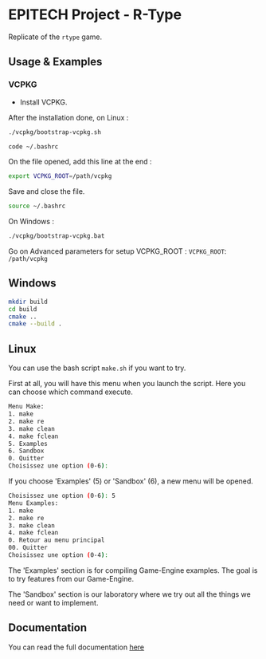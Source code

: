 # EPITECH Project - R-Type

Replicate of the `rtype` game.

## Usage & Examples

### VCPKG

- Install VCPKG.

After the installation done, on Linux :

```bash
./vcpkg/bootstrap-vcpkg.sh

code ~/.bashrc
```

On the file opened, add this line at the end :

```bash
export VCPKG_ROOT=/path/vcpkg
```

Save and close the file.

```bash
source ~/.bashrc
```

On Windows :
```bash
./vcpkg/bootstrap-vcpkg.bat
```

Go on Advanced parameters for setup VCPKG_ROOT :
`VCPKG_ROOT`: `/path/vcpkg`

## Windows

```bash
mkdir build
cd build
cmake ..
cmake --build .
```

## Linux

You can use the bash script `make.sh` if you want to try.

First at all, you will have this menu when you launch the script. Here you can choose which command execute.

```bash
Menu Make:
1. make
2. make re
3. make clean
4. make fclean
5. Examples
6. Sandbox
0. Quitter
Choisissez une option (0-6):
```

If you choose 'Examples' (5) or 'Sandbox' (6), a new menu will be opened.

```bash
Choisissez une option (0-6): 5
Menu Examples:
1. make
2. make re
3. make clean
4. make fclean
0. Retour au menu principal
00. Quitter
Choisissez une option (0-4):
```

The 'Examples' section is for compiling Game-Engine examples. The goal is to try features from our Game-Engine.

The 'Sandbox' section is our laboratory where we try out all the things we need or want to implement.

## Documentation

You can read the full documentation [here](http://etipech.me)